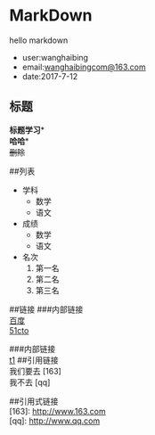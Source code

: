 # MarkDown

hello markdown

- user:wanghaibing
- email:wanghaibingcom@163.com
- date:2017-7-12

## 标题
**标题学习***  
**哈哈***  
~~删除~~

##列表
- 学科
  - 数学
  - 语文
- 成绩
  - 数学
  - 语文
- 名次  
    1. 第一名
    2. 第二名
    4. 第三名
    
##链接
  ###内部链接  
     [百度](http://www.baidu.com)  
     [51cto](http://www.51cto.com)

  ###内部链接  
[t1](t1.md#t3_y)
##引用链接  
我们要去 [163]  
我不去 [qq]



##引用式链接  
[163]: http://www.163.com  
[qq]: http://www.qq.com
 